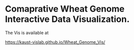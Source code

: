 # Comaprative Wheat Genome Interactive Data Visualization. 

The Vis is available at 

https://kaust-vislab.github.io/Wheat_Genome_Vis/